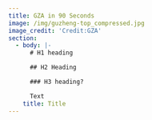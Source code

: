```yaml
---
title: GZA in 90 Seconds
image: /img/guzheng-top_compressed.jpg
image_credit: 'Credit:GZA'
section:
  - body: |-
      # H1 heading

      ## H2 Heading

      ### H3 heading?

      Text
    title: Title
---
```


